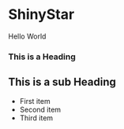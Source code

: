 # ShinyStar
Hello World
### This is a Heading
## This is a sub Heading

* First item
* Second item
* Third item
